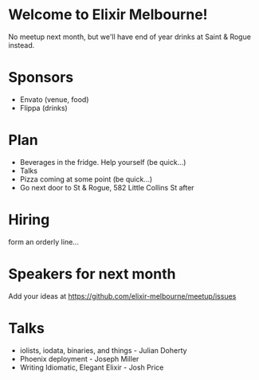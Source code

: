 
# Welcome to Elixir Melbourne!

No meetup next month, but we'll have end of year drinks at Saint & Rogue instead.

# Sponsors
- Envato (venue, food)
- Flippa (drinks)

# Plan
- Beverages in the fridge. Help yourself (be quick...)
- Talks
- Pizza coming at some point (be quick...)
- Go next door to St & Rogue, 582 Little Collins St after

# Hiring
form an orderly line...

# Speakers for next month
Add your ideas at https://github.com/elixir-melbourne/meetup/issues

# Talks
- iolists, iodata, binaries, and things - Julian Doherty
- Phoenix deployment - Joseph Miller
- Writing Idiomatic, Elegant Elixir - Josh Price
